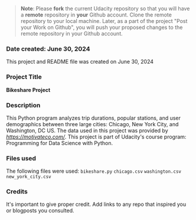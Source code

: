 >**Note**: Please **fork** the current Udacity repository so that you will have a **remote** repository in **your** Github account. Clone the remote repository to your local machine. Later, as a part of the project "Post your Work on Github", you will push your proposed changes to the remote repository in your Github account.

### Date created: June 30, 2024 
This project and README file was created on June 30, 2024

### Project Title
**Bikeshare Project** 

### Description
This Python program analyzes trip durations, popular stations, and user demographics between three large cities: Chicago, New York City, and Washington, DC US. The data used in this project was provided by _https://motivateco.com/_. This project is part of Udacity's course program: Programming for Data Science with Python. 

### Files used
The following files were used: 
`bikeshare.py`
`chicago.csv`
`washington.csv`
`new_york_city.csv`

### Credits
It's important to give proper credit. Add links to any repo that inspired you or blogposts you consulted.


